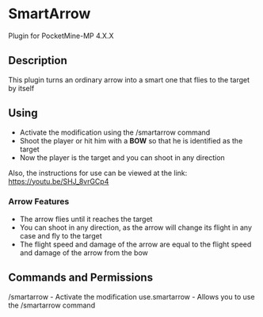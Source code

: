 # SmartArrow
Plugin for PocketMine-MP 4.X.X

## Description
This plugin turns an ordinary arrow into a smart one that flies to the target by itself

## Using
- Activate the modification using the /smartarrow command
- Shoot the player or hit him with a **BOW** so that he is identified as the target
- Now the player is the target and you can shoot in any direction

Also, the instructions for use can be viewed at the link: https://youtu.be/SHJ_8vrGCp4

### Arrow Features
- The arrow flies until it reaches the target
- You can shoot in any direction, as the arrow will change its flight in any case and fly to the target
- The flight speed and damage of the arrow are equal to the flight speed and damage of the arrow from the bow

## Commands and Permissions
/smartarrow - Activate the modification
use.smartarrow - Allows you to use the /smartarrow command

